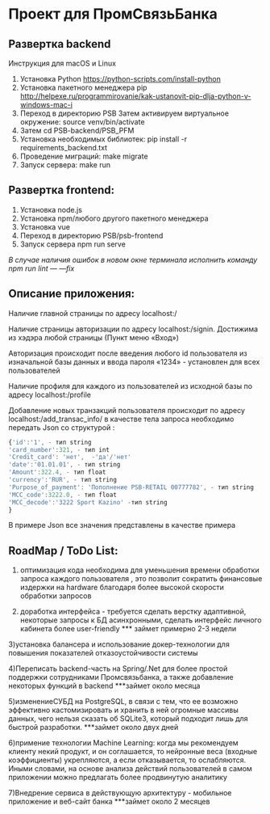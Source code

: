 # Проект для ПромСвязьБанка

## Развертка backend

Инструкция для macOS и Linux

1) Установка Python https://python-scripts.com/install-python  
2) Установка пакетного менеджера pip http://helpexe.ru/programmirovanie/kak-ustanovit-pip-dlja-python-v-windows-mac-i  
3) Переход в директорию PSB
Затем активируем виртуальное окружение: source venv/bin/activate  
4) Затем cd PSB-backend/PSB_PFM  
5) Установка необходимых библиотек: pip install -r requirements_backend.txt  
6) Проведение миграций: make migrate  
7) Запуск сервера: make run  

## Развертка frontend:
1) Установка node.js  
2) Установка npm/любого другого пакетного менеджера  
3) Установка vue  
4) Переход в директорию PSB/psb-frontend   
5) Запуск сервера npm run serve  

*В случае наличия ошибок в новом окне терминала исполнить команду npm run lint — —fix*

## Описание приложения:

Наличие главной страницы по адресу localhost:<port>/

Наличие страницы авторизации по адресу localhost:<port>/signin. Достижима из хэдэра любой страницы (Пункт меню «Вход»)

Авторизация происходит после введения любого id пользователя из изначальной базы данных и ввода пароля «1234» - установлен для всех пользователей

Наличие профиля для каждого из пользователей из исходной базы по адресу localhost:<port>/profile
  
Добавление новых транзакций пользователя происходит по адресу localhost:<port>/add_transac_info/ в качестве тела запроса необходимо передать Json со структурой :
  ```javascript
  {'id':'1', - тип string
  'card_number':321, - тип int
  'Credit_card': 'нет',  -'да'/'нет'
  'date':'01.01.01', - тип string
  'Amount':322.4, - тип float
  'currency':'RUR', - тип string
  'Purpose_of_payment': 'Пополнение PSB-RETAIL 00777782', - тип string
  'MCC_code':3222.0, - тип float
  'MCC_decode':'3222 Sport Kazino' -тип string
  }
```
  В примере Json все значения представлены в качестве примера
  
  ## RoadMap / ToDo List:
  
1) оптимизация кода необходима для уменьшения времени обработки запроса каждого пользователя , это позволит сократить финансовые издержки на hardware благодаря более высокой скорости обработки запросов
  
2) доработка интерфейса - требуется сделать верстку адаптивной, некоторые запросы к БД асинхронными, сделать интерфейс личного кабинета более user-friendly
*** займет примерно 2-3 недели
  
3)установка балансера и использование докер-технологии для повышения показателей отказоустойчивости системы
  
4)Переписать backend-часть на Spring/.Net для более простой поддержки сотрудниками Промсвязьбанка, а также добавление некоторых функций в backend ***займет около месяца
  
5)изменениеСУБД на PostgreSQL, в связи с тем, что ее возможно эффективно кастомизировать и хранить в ней огромные массивы данных, чего нельзя сказать об SQLite3, который подходит лишь для быстрой разработки. ***займет около двух дней
  
6)примение технологии Machine Learning: когда мы рекомендуем клиенту некий продукт, и он соглашается, то нейронные веса (входные коэффициенты) укрепляются, а если отказывается, то ослабляются. Иными словами, на основе анализа действий пользователей в самом приложении можно предлагать более продвинутую аналитику
  
7)Внедрение сервиса в действующую архитектуру - мобильное приложение и веб-сайт банка ***займет около 2 месяцев
